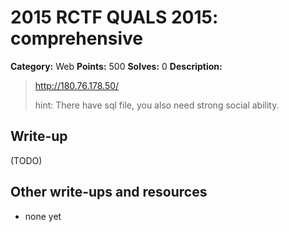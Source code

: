 # 2015 RCTF QUALS 2015: comprehensive

**Category:** Web
**Points:** 500
**Solves:** 0
**Description:**

> <http://180.76.178.50/>
> 
> 
> hint: There have sql file, you also need strong social ability.


## Write-up

(TODO)

## Other write-ups and resources

* none yet
